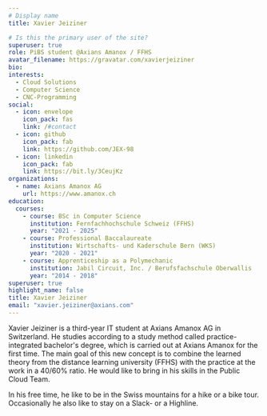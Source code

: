 ```yaml
---
# Display name
title: Xavier Jeiziner

# Is this the primary user of the site?
superuser: true
role: PiBS student @Axians Amanox / FFHS
avatar_filename: https://gravatar.com/xavierjeiziner
bio:
interests:
  - Cloud Solutions
  - Computer Science
  - CNC-Programming
social:
  - icon: envelope
    icon_pack: fas
    link: /#contact
  - icon: github
    icon_pack: fab
    link: https://github.com/JEX-98
  - icon: linkedin
    icon_pack: fab
    link: https://bit.ly/3CeujKz
organizations:
  - name: Axians Amanox AG
    url: https://www.amanox.ch
education:
  courses:
    - course: BSc in Computer Science
      institution: Fernfachhochschule Schweiz (FFHS)
      year: "2021 - 2025"
    - course: Professional Baccalaureate
      institution: Wirtschafts- und Kaderschule Bern (WKS)
      year: "2020 - 2021"
    - course: Apprenticeship as a Polymechanic
      institution: Jabil Circuit, Inc. / Berufsfachschule Oberwallis
      year: "2014 - 2018"
superuser: true
highlight_name: false
title: Xavier Jeiziner
email: "xavier.jeiziner@axians.com"
---
```

Xavier Jeiziner is a third-year IT student at Axians Amanox AG in Switzerland. He studies according to a study method called practice-integrated bachelor's degree, which is carried out at Axians Amanox for the first time. The main goal of this new concept is to combine the learned theory from the distance learning university (FFHS) with the practice at the work in a 40/60% ratio. He would like to bring in his skills in the Public Cloud Team.


In his free time, he like to be in the Swiss mountains for a hike or a bike tour. Occasionally he also like to stay on a Slack- or a Highline.